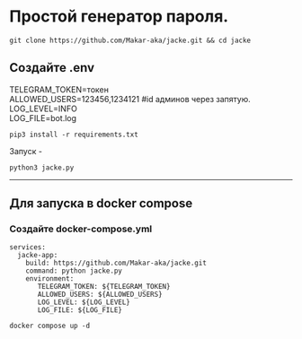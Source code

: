 # Простой генератор пароля.
```
git clone https://github.com/Makar-aka/jacke.git && cd jacke
```
## Создайте .env

TELEGRAM_TOKEN=токен\
ALLOWED_USERS=123456,1234121 #id админов через запятую.\
LOG_LEVEL=INFO\
LOG_FILE=bot.log
```
pip3 install -r requirements.txt
```
Запуск -
```
python3 jacke.py
```
------------
## Для запуска в docker compose


### Создайте docker-compose.yml

```
services:
  jacke-app:
    build: https://github.com/Makar-aka/jacke.git 
    command: python jacke.py
    environment:
       TELEGRAM_TOKEN: ${TELEGRAM_TOKEN}
       ALLOWED_USERS: ${ALLOWED_USERS}
       LOG_LEVEL: ${LOG_LEVEL}
       LOG_FILE: ${LOG_FILE}
```
```
docker compose up -d
```
